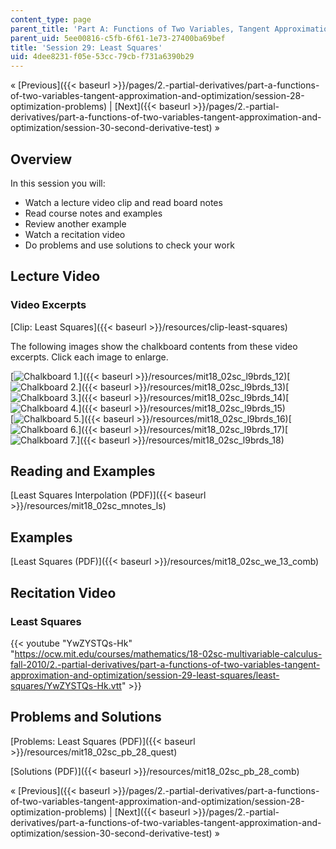 ```yaml
---
content_type: page
parent_title: 'Part A: Functions of Two Variables, Tangent Approximation and Optimization'
parent_uid: 5ee00816-c5fb-6f61-1e73-27400ba69bef
title: 'Session 29: Least Squares'
uid: 4dee8231-f05e-53cc-79cb-f731a6390b29
---
```


« [Previous]({{< baseurl >}}/pages/2.-partial-derivatives/part-a-functions-of-two-variables-tangent-approximation-and-optimization/session-28-optimization-problems) | [Next]({{< baseurl >}}/pages/2.-partial-derivatives/part-a-functions-of-two-variables-tangent-approximation-and-optimization/session-30-second-derivative-test) »

Overview
--------

In this session you will:

*   Watch a lecture video clip and read board notes
*   Read course notes and examples
*   Review another example
*   Watch a recitation video
*   Do problems and use solutions to check your work

Lecture Video
-------------

### Video Excerpts

[Clip: Least Squares]({{< baseurl >}}/resources/clip-least-squares)

The following images show the chalkboard contents from these video excerpts. Click each image to enlarge.

[![Chalkboard 1.](BASEURL_PLACEHOLDER/resources/mit18_02sc_l9brds_12a)]({{< baseurl >}}/resources/mit18_02sc_l9brds_12)[![Chalkboard 2.](BASEURL_PLACEHOLDER/resources/mit18_02sc_l9brds_13a)]({{< baseurl >}}/resources/mit18_02sc_l9brds_13)[![Chalkboard 3.](BASEURL_PLACEHOLDER/resources/mit18_02sc_l9brds_14a)]({{< baseurl >}}/resources/mit18_02sc_l9brds_14)[![Chalkboard 4.](BASEURL_PLACEHOLDER/resources/mit18_02sc_l9brds_15a)]({{< baseurl >}}/resources/mit18_02sc_l9brds_15)  
[![Chalkboard 5.](BASEURL_PLACEHOLDER/resources/mit18_02sc_l9brds_16a)]({{< baseurl >}}/resources/mit18_02sc_l9brds_16)[![Chalkboard 6.](BASEURL_PLACEHOLDER/resources/mit18_02sc_l9brds_17a)]({{< baseurl >}}/resources/mit18_02sc_l9brds_17)[![Chalkboard 7.](BASEURL_PLACEHOLDER/resources/mit18_02sc_l9brds_18a)]({{< baseurl >}}/resources/mit18_02sc_l9brds_18)

Reading and Examples
--------------------

[Least Squares Interpolation (PDF)]({{< baseurl >}}/resources/mit18_02sc_mnotes_ls)

Examples
--------

[Least Squares (PDF)]({{< baseurl >}}/resources/mit18_02sc_we_13_comb)

Recitation Video
----------------

### Least Squares

{{< youtube "YwZYSTQs-Hk" "https://ocw.mit.edu/courses/mathematics/18-02sc-multivariable-calculus-fall-2010/2.-partial-derivatives/part-a-functions-of-two-variables-tangent-approximation-and-optimization/session-29-least-squares/least-squares/YwZYSTQs-Hk.vtt" >}}

Problems and Solutions
----------------------

[Problems: Least Squares (PDF)]({{< baseurl >}}/resources/mit18_02sc_pb_28_quest)

[Solutions (PDF)]({{< baseurl >}}/resources/mit18_02sc_pb_28_comb)

« [Previous]({{< baseurl >}}/pages/2.-partial-derivatives/part-a-functions-of-two-variables-tangent-approximation-and-optimization/session-28-optimization-problems) | [Next]({{< baseurl >}}/pages/2.-partial-derivatives/part-a-functions-of-two-variables-tangent-approximation-and-optimization/session-30-second-derivative-test) »
